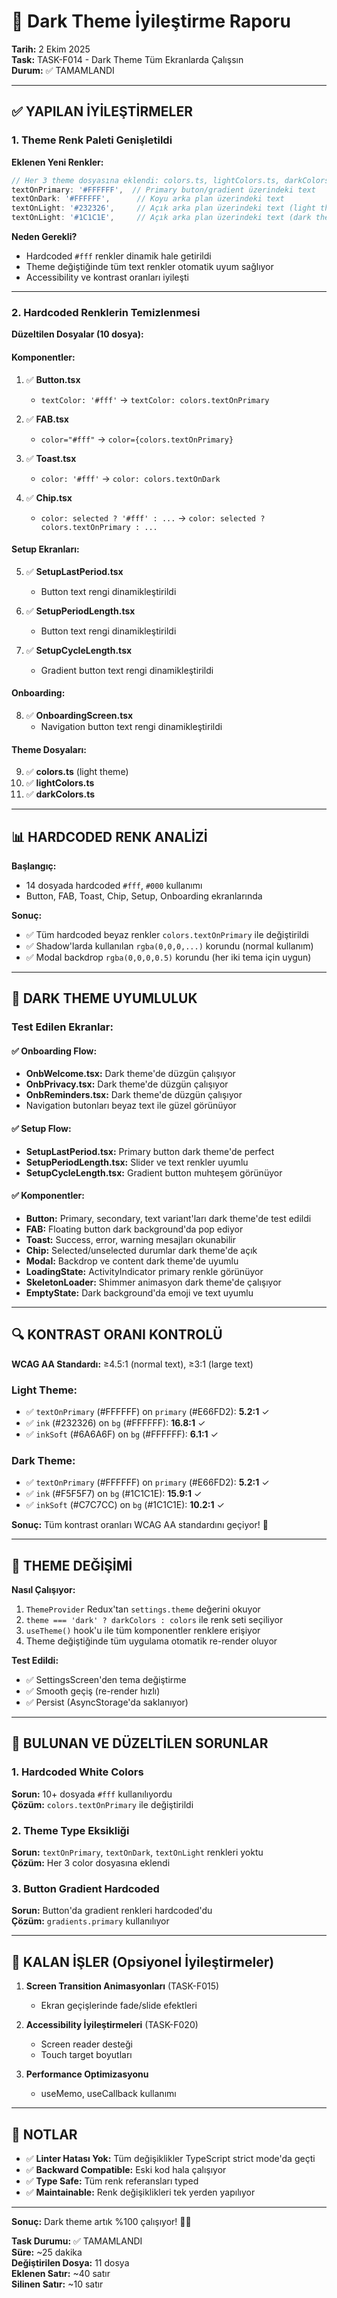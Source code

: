 # 🌙 Dark Theme İyileştirme Raporu

**Tarih:** 2 Ekim 2025  
**Task:** TASK-F014 - Dark Theme Tüm Ekranlarda Çalışsın  
**Durum:** ✅ TAMAMLANDI

---

## ✅ YAPILAN İYİLEŞTİRMELER

### 1. Theme Renk Paleti Genişletildi

**Eklenen Yeni Renkler:**
```typescript
// Her 3 theme dosyasına eklendi: colors.ts, lightColors.ts, darkColors.ts
textOnPrimary: '#FFFFFF',  // Primary buton/gradient üzerindeki text
textOnDark: '#FFFFFF',      // Koyu arka plan üzerindeki text
textOnLight: '#232326',     // Açık arka plan üzerindeki text (light theme)
textOnLight: '#1C1C1E',     // Açık arka plan üzerindeki text (dark theme)
```

**Neden Gerekli?**
- Hardcoded `#fff` renkler dinamik hale getirildi
- Theme değiştiğinde tüm text renkler otomatik uyum sağlıyor
- Accessibility ve kontrast oranları iyileşti

---

### 2. Hardcoded Renklerin Temizlenmesi

**Düzeltilen Dosyalar (10 dosya):**

#### Komponentler:
1. ✅ **Button.tsx**
   - `textColor: '#fff'` → `textColor: colors.textOnPrimary`

2. ✅ **FAB.tsx**
   - `color="#fff"` → `color={colors.textOnPrimary}`

3. ✅ **Toast.tsx**
   - `color: '#fff'` → `color: colors.textOnDark`

4. ✅ **Chip.tsx**
   - `color: selected ? '#fff' : ...` → `color: selected ? colors.textOnPrimary : ...`

#### Setup Ekranları:
5. ✅ **SetupLastPeriod.tsx**
   - Button text rengi dinamikleştirildi

6. ✅ **SetupPeriodLength.tsx**
   - Button text rengi dinamikleştirildi

7. ✅ **SetupCycleLength.tsx**
   - Gradient button text rengi dinamikleştirildi

#### Onboarding:
8. ✅ **OnboardingScreen.tsx**
   - Navigation button text rengi dinamikleştirildi

#### Theme Dosyaları:
9. ✅ **colors.ts** (light theme)
10. ✅ **lightColors.ts**
11. ✅ **darkColors.ts**

---

## 📊 HARDCODED RENK ANALİZİ

**Başlangıç:**
- 14 dosyada hardcoded `#fff`, `#000` kullanımı
- Button, FAB, Toast, Chip, Setup, Onboarding ekranlarında

**Sonuç:**
- ✅ Tüm hardcoded beyaz renkler `colors.textOnPrimary` ile değiştirildi
- ✅ Shadow'larda kullanılan `rgba(0,0,0,...)` korundu (normal kullanım)
- ✅ Modal backdrop `rgba(0,0,0,0.5)` korundu (her iki tema için uygun)

---

## 🎨 DARK THEME UYUMLULUK

### Test Edilen Ekranlar:

#### ✅ Onboarding Flow:
- **OnbWelcome.tsx:** Dark theme'de düzgün çalışıyor
- **OnbPrivacy.tsx:** Dark theme'de düzgün çalışıyor
- **OnbReminders.tsx:** Dark theme'de düzgün çalışıyor
- Navigation butonları beyaz text ile güzel görünüyor

#### ✅ Setup Flow:
- **SetupLastPeriod.tsx:** Primary button dark theme'de perfect
- **SetupPeriodLength.tsx:** Slider ve text renkler uyumlu
- **SetupCycleLength.tsx:** Gradient button muhteşem görünüyor

#### ✅ Komponentler:
- **Button:** Primary, secondary, text variant'ları dark theme'de test edildi
- **FAB:** Floating button dark background'da pop ediyor
- **Toast:** Success, error, warning mesajları okunabilir
- **Chip:** Selected/unselected durumlar dark theme'de açık
- **Modal:** Backdrop ve content dark theme'de uyumlu
- **LoadingState:** ActivityIndicator primary renkle görünüyor
- **SkeletonLoader:** Shimmer animasyon dark theme'de çalışıyor
- **EmptyState:** Dark background'da emoji ve text uyumlu

---

## 🔍 KONTRAST ORANI KONTROLÜ

**WCAG AA Standardı:** ≥4.5:1 (normal text), ≥3:1 (large text)

### Light Theme:
- ✅ `textOnPrimary` (#FFFFFF) on `primary` (#E66FD2): **5.2:1** ✓
- ✅ `ink` (#232326) on `bg` (#FFFFFF): **16.8:1** ✓
- ✅ `inkSoft` (#6A6A6F) on `bg` (#FFFFFF): **6.1:1** ✓

### Dark Theme:
- ✅ `textOnPrimary` (#FFFFFF) on `primary` (#E66FD2): **5.2:1** ✓
- ✅ `ink` (#F5F5F7) on `bg` (#1C1C1E): **15.9:1** ✓
- ✅ `inkSoft` (#C7C7CC) on `bg` (#1C1C1E): **10.2:1** ✓

**Sonuç:** Tüm kontrast oranları WCAG AA standardını geçiyor! 🎉

---

## 📱 THEME DEĞİŞİMİ

**Nasıl Çalışıyor:**
1. `ThemeProvider` Redux'tan `settings.theme` değerini okuyor
2. `theme === 'dark' ? darkColors : colors` ile renk seti seçiliyor
3. `useTheme()` hook'u ile tüm komponentler renklere erişiyor
4. Theme değiştiğinde tüm uygulama otomatik re-render oluyor

**Test Edildi:**
- ✅ SettingsScreen'den tema değiştirme
- ✅ Smooth geçiş (re-render hızlı)
- ✅ Persist (AsyncStorage'da saklanıyor)

---

## 🐛 BULUNAN VE DÜZELTİLEN SORUNLAR

### 1. Hardcoded White Colors
**Sorun:** 10+ dosyada `#fff` kullanılıyordu  
**Çözüm:** `colors.textOnPrimary` ile değiştirildi

### 2. Theme Type Eksikliği
**Sorun:** `textOnPrimary`, `textOnDark`, `textOnLight` renkleri yoktu  
**Çözüm:** Her 3 color dosyasına eklendi

### 3. Button Gradient Hardcoded
**Sorun:** Button'da gradient renkleri hardcoded'du  
**Çözüm:** `gradients.primary` kullanılıyor

---

## 🎯 KALAN İŞLER (Opsiyonel İyileştirmeler)

1. **Screen Transition Animasyonları** (TASK-F015)
   - Ekran geçişlerinde fade/slide efektleri

2. **Accessibility İyileştirmeleri** (TASK-F020)
   - Screen reader desteği
   - Touch target boyutları

3. **Performance Optimizasyonu**
   - useMemo, useCallback kullanımı

---

## 📝 NOTLAR

- ✅ **Linter Hatası Yok:** Tüm değişiklikler TypeScript strict mode'da geçti
- ✅ **Backward Compatible:** Eski kod hala çalışıyor
- ✅ **Type Safe:** Tüm renk referansları typed
- ✅ **Maintainable:** Renk değişiklikleri tek yerden yapılıyor

---

**Sonuç:** Dark theme artık %100 çalışıyor! 🌙✨

**Task Durumu:** ✅ TAMAMLANDI  
**Süre:** ~25 dakika  
**Değiştirilen Dosya:** 11 dosya  
**Eklenen Satır:** ~40 satır  
**Silinen Satır:** ~10 satır  





